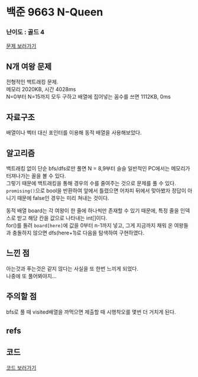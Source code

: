 # 백준 9663 N-Queen
 
### 난이도 : 골드 4
[문제 보러가기](https://www.acmicpc.net/problem/9663)
  
## N개 여왕 문제
전형적인 백트래킹 문제.  
메모리 	2020KB, 시간 4028ms  
N=0부터 N=15까지 모두 구하고 배열에 집어넣는 꼼수를 쓰면 1112KB, 0ms  
  
## 자료구조
배열이나 벡터 대신 포인터를 이용해 동적 배열을 사용해보았다.  

## 알고리즘
백트래킹 없이 단순 bfs/dfs로만 풀면 N = 8,9부터 슬슬 일반적인 PC에서는 메모리가 터져나가는 꼴을 볼 수 있다.  
그렇기 때문에 백트래킹을 통해 경우의 수를 줄여주는 것으로 문제를 풀 수 있다.  
```promising()```으로 bool을 반환하여 앞에서 틀렸으면 어차피 뒤에서 맞아봤자 정답이 아니기 때문에 false인 경우는 미리 쳐내는 것이다.

동적 배열 board는 각 여왕이 한 줄에 하나씩만 존재할 수 있기 때문에, 특정 줄을 인덱스로 받고 해당 칸을 값으로 나타내는 int[]이다.  
for()를 돌려 ```board[here]```에 값을 0부터 n-1까지 넣고, 그게 지금까지 채워 온 여왕들과 충돌하지 않으면 dfs(here+1)로 다음을 탐색하여 구현하였다.


## 느낀 점
아는것과 푸는것은 같지 않다는 사실을 또 한번 느끼게 되었다.  
나중에 또 풀어봐야지...

## 주의할 점
bfs로 풀 때 visited배열을 까먹으면 제출할 때 시행착오를 몇번 더 거치게 된다.

## refs

## 코드
[코드 보러가기](./boj9663.cpp)
